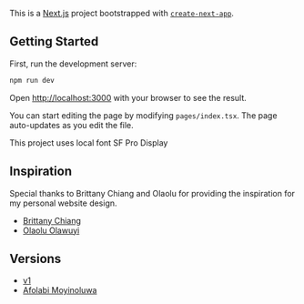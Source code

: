 This is a [Next.js](https://nextjs.org/) project bootstrapped with [`create-next-app`](https://github.com/vercel/next.js/tree/canary/packages/create-next-app).

## Getting Started

First, run the development server:

```bash
npm run dev
```

Open [http://localhost:3000](http://localhost:3000) with your browser to see the result.

You can start editing the page by modifying `pages/index.tsx`. The page auto-updates as you edit the file.

This project uses local font SF Pro Display

## Inspiration

Special thanks to Brittany Chiang and Olaolu for providing the inspiration for my personal website design.

- [Brittany Chiang](https://brittanychiang.com/)
- [Olaolu Olawuyi](https://olaolu.dev/)

## Versions

- [v1](https://v1-moyin.netlify.app/)
- [Afolabi Moyinoluwa](https://moyin.netlify.app/)
